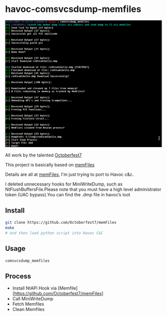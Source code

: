 # havoc-comsvcsdump-memfiles


<p align="center">
<img src="https://raw.githubusercontent.com/Sh4N4C1/gitbook/main/images/comsvcsdump_memfiles.png" alt="comsvcsdump_memfiles">
</p>

All work by the talented [Octoberfest7](https://github.com/Octoberfest7)

This project is basically based on [memFiles](https://github.com/Octoberfest7/memFiles)

Details are all at [memFiles](https://github.com/Octoberfest7/memFiles), I'm just trying to port to Havoc c&c.

I deleted unnecessary hooks for MiniWriteDump, such as NtFlushBuffersFile.Please note that you must have a high level administrator token (UAC bypass).You can find the .dmp file in havoc’s loot

## Install

```bash
git clone https://github.com/Octoberfest7/memFiles
make
# and then load python script into Havoc C&C
```

## Usage

```bash
comsvcsdump_memfiles
```

## Process

- Install NtAPi Hook via [Memfile][https://github.com/Octoberfest7/memFiles]
- Call MiniWriteDump 
- Fetch Memfiles
- Clean Memfiles
